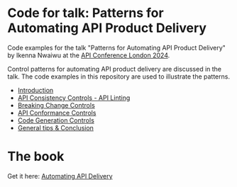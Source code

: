 # Code for talk: Patterns for Automating API Product Delivery 

Code examples for the talk "Patterns for Automating API Product Delivery" by Ikenna Nwaiwu at the [API Conference London 2024](https://apiconference.net/api-platforms-software-as-a-service/patterns-for-automating-api-product-delivery/).

Control patterns for automating API product delivery are discussed in the talk. The code examples in this repository are used to illustrate the patterns.
- [Introduction](./introduction.md)
- [API Consistency Controls - API Linting](./api_linting.md) 
- [Breaking Change Controls](./breaking_changes.md)
- [API Conformance Controls](./conformance_checks.md)
- [Code Generation Controls](./code_generation.md)
- [General tips & Conclusion](./general_tips.md)

# The book
Get it here: [Automating API Delivery](https://shortener.manning.com/Y1ja)
